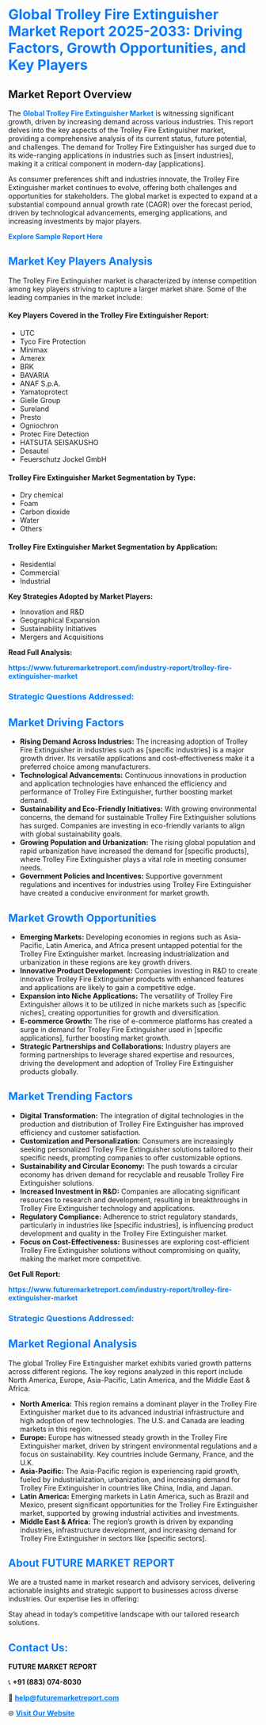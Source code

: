 <h1 style="color: #007BFF;">Global Trolley Fire Extinguisher Market Report 2025-2033: Driving Factors, Growth Opportunities, and Key Players</h1>

<section id="overview">
<h2>Market Report Overview</h2>
<p>The <a href="https://www.futuremarketreport.com/industry-report/trolley-fire-extinguisher-market" style="color: #007BFF; text-decoration: none;"><strong>Global Trolley Fire Extinguisher Market</strong></a> is witnessing significant growth, driven by increasing demand across various industries. This report delves into the key aspects of the Trolley Fire Extinguisher market, providing a comprehensive analysis of its current status, future potential, and challenges. The demand for Trolley Fire Extinguisher has surged due to its wide-ranging applications in industries such as [insert industries], making it a critical component in modern-day [applications].</p>
<p>As consumer preferences shift and industries innovate, the Trolley Fire Extinguisher market continues to evolve, offering both challenges and opportunities for stakeholders. The global market is expected to expand at a substantial compound annual growth rate (CAGR) over the forecast period, driven by technological advancements, emerging applications, and increasing investments by major players.</p>
</section>

<section id="overview">
<p><a href="https://www.futuremarketreport.com/request-sample/reportId=42574" style="color: #007BFF; text-decoration: none;"><strong>Explore Sample Report Here</strong></a></p>
</section>

<section id="key-players">
<h2 style="color: #007BFF;">Market Key Players Analysis</h2>
<p>The Trolley Fire Extinguisher market is characterized by intense competition among key players striving to capture a larger market share. Some of the leading companies in the market include:</p>
<h4>Key Players Covered in the Trolley Fire Extinguisher Report:</h4>
<ul><li>UTC</li><li>Tyco Fire Protection</li><li>Minimax</li><li>Amerex</li><li>BRK</li><li>BAVARIA</li><li>ANAF S.p.A.</li><li>Yamatoprotect</li><li>Gielle Group</li><li>Sureland</li><li>Presto</li><li>Ogniochron</li><li>Protec Fire Detection</li><li>HATSUTA SEISAKUSHO</li><li>Desautel</li><li>Feuerschutz Jockel GmbH</li></ul>
<h4>Trolley Fire Extinguisher Market Segmentation by Type:</h4>
<ul><li>Dry chemical</li><li>Foam</li><li>Carbon dioxide</li><li>Water</li><li>Others</li></ul>

<h4>Trolley Fire Extinguisher Market Segmentation by Application:</h4>
<ul><li>Residential</li><li>Commercial</li><li>Industrial</li></ul>
<p><strong>Key Strategies Adopted by Market Players:</strong></p>
<ul>
<li>Innovation and R&D</li>
<li>Geographical Expansion</li>
<li>Sustainability Initiatives</li>
<li>Mergers and Acquisitions</li>
</ul>
</section>

<section>
<p><strong>Read Full Analysis: </strong></p><a href="https://www.futuremarketreport.com/industry-report/trolley-fire-extinguisher-market" style="color: #007BFF; text-decoration: none;"><strong>https://www.futuremarketreport.com/industry-report/trolley-fire-extinguisher-market</strong></a>
<h3 style="color: #007BFF;">Strategic Questions Addressed:</h3>
</section>

<section id="driving-factors">
<h2 style="color: #007BFF;">Market Driving Factors</h2>
<ul>
<li><strong>Rising Demand Across Industries:</strong> The increasing adoption of Trolley Fire Extinguisher in industries such as [specific industries] is a major growth driver. Its versatile applications and cost-effectiveness make it a preferred choice among manufacturers.</li>
<li><strong>Technological Advancements:</strong> Continuous innovations in production and application technologies have enhanced the efficiency and performance of Trolley Fire Extinguisher, further boosting market demand.</li>
<li><strong>Sustainability and Eco-Friendly Initiatives:</strong> With growing environmental concerns, the demand for sustainable Trolley Fire Extinguisher solutions has surged. Companies are investing in eco-friendly variants to align with global sustainability goals.</li>
<li><strong>Growing Population and Urbanization:</strong> The rising global population and rapid urbanization have increased the demand for [specific products], where Trolley Fire Extinguisher plays a vital role in meeting consumer needs.</li>
<li><strong>Government Policies and Incentives:</strong> Supportive government regulations and incentives for industries using Trolley Fire Extinguisher have created a conducive environment for market growth.</li>
</ul>
</section>

<section id="growth-opportunities">
<h2 style="color: #007BFF;">Market Growth Opportunities</h2>
<ul>
<li><strong>Emerging Markets:</strong> Developing economies in regions such as Asia-Pacific, Latin America, and Africa present untapped potential for the Trolley Fire Extinguisher market. Increasing industrialization and urbanization in these regions are key growth drivers.</li>
<li><strong>Innovative Product Development:</strong> Companies investing in R&D to create innovative Trolley Fire Extinguisher products with enhanced features and applications are likely to gain a competitive edge.</li>
<li><strong>Expansion into Niche Applications:</strong> The versatility of Trolley Fire Extinguisher allows it to be utilized in niche markets such as [specific niches], creating opportunities for growth and diversification.</li>
<li><strong>E-commerce Growth:</strong> The rise of e-commerce platforms has created a surge in demand for Trolley Fire Extinguisher used in [specific applications], further boosting market growth.</li>
<li><strong>Strategic Partnerships and Collaborations:</strong> Industry players are forming partnerships to leverage shared expertise and resources, driving the development and adoption of Trolley Fire Extinguisher products globally.</li>
</ul>
</section>

<section id="trending-factors">
<h2 style="color: #007BFF;">Market Trending Factors</h2>
<ul>
<li><strong>Digital Transformation:</strong> The integration of digital technologies in the production and distribution of Trolley Fire Extinguisher has improved efficiency and customer satisfaction.</li>
<li><strong>Customization and Personalization:</strong> Consumers are increasingly seeking personalized Trolley Fire Extinguisher solutions tailored to their specific needs, prompting companies to offer customizable options.</li>
<li><strong>Sustainability and Circular Economy:</strong> The push towards a circular economy has driven demand for recyclable and reusable Trolley Fire Extinguisher solutions.</li>
<li><strong>Increased Investment in R&D:</strong> Companies are allocating significant resources to research and development, resulting in breakthroughs in Trolley Fire Extinguisher technology and applications.</li>
<li><strong>Regulatory Compliance:</strong> Adherence to strict regulatory standards, particularly in industries like [specific industries], is influencing product development and quality in the Trolley Fire Extinguisher market.</li>
<li><strong>Focus on Cost-Effectiveness:</strong> Businesses are exploring cost-efficient Trolley Fire Extinguisher solutions without compromising on quality, making the market more competitive.</li>
</ul>
</section>

<section>
<p><strong>Get Full Report: </strong></p><a href="https://www.futuremarketreport.com/industry-report/trolley-fire-extinguisher-market" style="color: #007BFF; text-decoration: none;"><strong>https://www.futuremarketreport.com/industry-report/trolley-fire-extinguisher-market</strong></a>
<h3 style="color: #007BFF;">Strategic Questions Addressed:</h3>
</section>


<section id="regional-analysis">
<h2 style="color: #007BFF;">Market Regional Analysis</h2>
<p>The global Trolley Fire Extinguisher market exhibits varied growth patterns across different regions. The key regions analyzed in this report include North America, Europe, Asia-Pacific, Latin America, and the Middle East & Africa:</p>
<ul>
<li><strong>North America:</strong> This region remains a dominant player in the Trolley Fire Extinguisher market due to its advanced industrial infrastructure and high adoption of new technologies. The U.S. and Canada are leading markets in this region.</li>
<li><strong>Europe:</strong> Europe has witnessed steady growth in the Trolley Fire Extinguisher market, driven by stringent environmental regulations and a focus on sustainability. Key countries include Germany, France, and the U.K.</li>
<li><strong>Asia-Pacific:</strong> The Asia-Pacific region is experiencing rapid growth, fueled by industrialization, urbanization, and increasing demand for Trolley Fire Extinguisher in countries like China, India, and Japan.</li>
<li><strong>Latin America:</strong> Emerging markets in Latin America, such as Brazil and Mexico, present significant opportunities for the Trolley Fire Extinguisher market, supported by growing industrial activities and investments.</li>
<li><strong>Middle East & Africa:</strong> The region’s growth is driven by expanding industries, infrastructure development, and increasing demand for Trolley Fire Extinguisher in sectors like [specific sectors].</li>
</ul>
</section>

<footer>
<h2 style="color: #007BFF;">About FUTURE MARKET REPORT</h2>
<p>We are a trusted name in market research and advisory services, delivering actionable insights and strategic support to businesses across diverse industries. Our expertise lies in offering:</p>

<p>Stay ahead in today’s competitive landscape with our tailored research solutions.</p>

<h2 style="color: #007BFF;">Contact Us:</h2>
<p><strong>FUTURE MARKET REPORT</strong></p>
<p>📞 <strong>+91 (883) 074-8030</strong></p>
<p>📧 <strong><a href="mailto:help@futuremarketreport.com" style="color: #007BFF;">help@futuremarketreport.com</a></strong></p>
<p>🌐 <strong><a href="https://www.futuremarketreport.com/" style="color: #007BFF;">Visit Our Website</a></strong></p>
</footer>